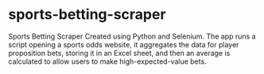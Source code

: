 # sports-betting-scraper
Sports Betting Scraper
Created using Python and Selenium. The app runs a script opening a sports odds website, it aggregates the data for player proposition bets, storing it in an Excel sheet, and then an average is calculated to allow users to make high-expected-value bets.
